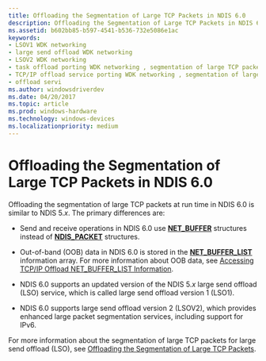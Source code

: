```yaml
---
title: Offloading the Segmentation of Large TCP Packets in NDIS 6.0
description: Offloading the Segmentation of Large TCP Packets in NDIS 6.0
ms.assetid: b602bb85-b597-4541-b536-732e5086e1ac
keywords:
- LSOV1 WDK networking
- large send offload WDK networking
- LSOV2 WDK networking
- task offload porting WDK networking , segmentation of large TCP packets
- TCP/IP offload service porting WDK networking , segmentation of large TCP packets
- offload servi
ms.author: windowsdriverdev
ms.date: 04/20/2017
ms.topic: article
ms.prod: windows-hardware
ms.technology: windows-devices
ms.localizationpriority: medium
---
```


# Offloading the Segmentation of Large TCP Packets in NDIS 6.0





Offloading the segmentation of large TCP packets at run time in NDIS 6.0 is similar to NDIS 5.*x*. The primary differences are:

-   Send and receive operations in NDIS 6.0 use [**NET\_BUFFER**](https://msdn.microsoft.com/library/windows/hardware/ff568376) structures instead of [**NDIS\_PACKET**](https://msdn.microsoft.com/library/windows/hardware/ff557086) structures.

-   Out-of-band (OOB) data in NDIS 6.0 is stored in the [**NET\_BUFFER\_LIST**](https://msdn.microsoft.com/library/windows/hardware/ff568388) information array. For more information about OOB data, see [Accessing TCP/IP Offload NET\_BUFFER\_LIST Information](accessing-tcp-ip-offload-net-buffer-list-information.md).

-   NDIS 6.0 supports an updated version of the NDIS 5.*x* large send offload (LSO) service, which is called large send offload version 1 (LSO1).

-   NDIS 6.0 supports large send offload version 2 (LSOV2), which provides enhanced large packet segmentation services, including support for IPv6.

For more information about the segmentation of large TCP packets for large send offload (LSO), see [Offloading the Segmentation of Large TCP Packets](offloading-the-segmentation-of-large-tcp-packets.md).

 

 





